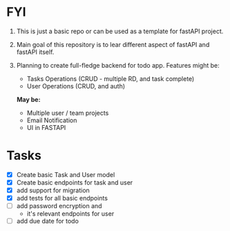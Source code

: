# FYI

1. This is just a basic repo or can be used as a template for fastAPI project.
2. Main goal of this repository is to lear different aspect of fastAPI and fastAPI itself.
3. Planning to create full-fledge backend for todo app.
  Features might be:
   - Tasks Operations (CRUD - multiple RD, and task complete)
   - User Operations (CRUD, and auth)

   **May be:**
   - Multiple user / team projects
   - Email Notification
   - UI in FASTAPI

# Tasks

- [x] Create basic Task and User model
- [x] Create basic endpoints for task and user
- [x] add support for migration
- [x] add tests for all basic endpoints
- [ ] add password encryption and
  - it's relevant endpoints for user
- [ ] add due date for todo
